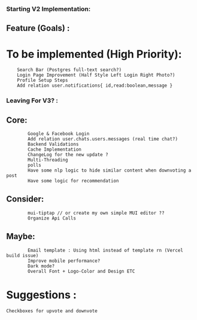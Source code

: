 ### Starting V2 Implementation:

## Feature (Goals) :

# To be implemented (High Priority):

    	Search Bar (Postgres full-text search?)
		Login Page Improvement (Half Style Left Login Right Photo?)
    	Profile Setup Steps
		Add relation user.notifications{ id,read:boolean,message }

### Leaving For V3? :

## Core:
			
    		Google & Facebook Login
    		Add relation user.chats.users.messages (real time chat?)
    		Backend Validations
    		Cache Implementation
    		ChangeLog for the new update ?
    		Multi-Threading
    		polls
    		Have some nlp logic to hide similar content when downvoting a post
    		Have some logic for recommendation

## Consider:

    		mui-tiptap // or create my own simple MUI editor ??
    		Organize Api Calls

## Maybe:

    		Email template : Using html instead of template rn (Vercel build issue)
    		Improve mobile performance?
    		Dark mode?
    		Overall Font + Logo-Color and Design ETC

# Suggestions :
	Checkboxes for upvote and downvote
